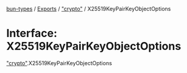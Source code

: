 [bun-types](../README.md) / [Exports](../modules.md) / ["crypto"](../modules/crypto_.md) / X25519KeyPairKeyObjectOptions

# Interface: X25519KeyPairKeyObjectOptions

["crypto"](../modules/crypto_.md).X25519KeyPairKeyObjectOptions

